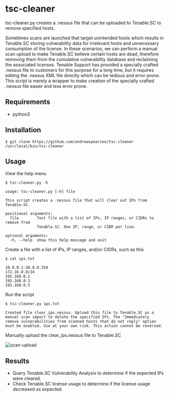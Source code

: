 # tsc-cleaner

tsc-cleaner.py creates a .nessus file that can be uploaded to Tenable.SC to remove specified hosts.

Sometimes scans are launched that target unintended hosts which results in Tenable.SC storing vulnerability data for irrelevant hosts and unnecessary consumption of the license. In these scenarios, we can perform a manual scan upload to make Tenable.SC believe certain hosts are dead, therefore removing them from the cumulative vulnerability database and reclaiming the associated licenses. Tenable Support has provided a specially crafted .nessus file to customers for this purpose for a long time, but it requires editing the .nessus XML file directly which can be tedious and error prone. This script is merely a wrapper to make creation of the specially crafted .nessus file easier and less error prone.

## Requirements
* python3

## Installation
```
$ git clone https://github.com/andrewspearson/tsc-cleaner /usr/local/bin/tsc-cleaner
```
## Usage
View the help menu
```
$ tsc-cleaner.py -h

usage: tsc-cleaner.py [-h] file

This script creates a .nessus file that will clear out IPs from Tenable.SC.

positional arguments:
  file        Text file with a list of IPs, IP ranges, or CIDRs to remove from
              Tenable.SC. One IP, range, or CIDR per line.

optional arguments:
  -h, --help  show this help message and exit
```
Create a file with a list of IPs, IP ranges, and/or CIDRs, such as this
```
$ cat ips.txt

10.0.0.1-10.0.0.254
172.16.0.0/24
192.168.0.1
192.168.0.3
192.168.0.5
```
Run the script
```
$ tsc-cleaner.py ips.txt 

Created file clear_ips.nessus. Upload this file to Tenable.SC as a manual scan import to delete the specified IPs. The "Immediately remove vulnerabilities from scanned hosts that do not reply" option must be enabled. Use at your own risk. This action cannot be reversed.
```
Manually upload the clear_ips.nessus file to Tenable.SC

![scan-upload](https://andrewspearson.github.io/file-server/repositories/tsc-cleaner/scan-upload.png)

## Results
* Query Tenable.SC Vulnerability Analysis to determine if the expected IPs were cleared.
* Check Tenable.SC license usage to determine if the license usage decreased as expected.
